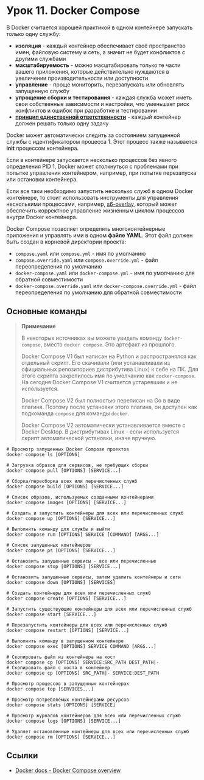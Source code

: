 # Урок 11. Docker Compose

В Docker считается хорошей практикой в одном контейнере запускать только одну службу:

* **изоляция** - каждый контейнер обеспечивает своё пространство имен, файловую систему и сеть,
  а значит не будет конфликтов с другими службами
* **масштабируемость** - можно масштабировать только те части вашего приложения,
  которые действительно нуждаются в увеличении производительности или доступности
* **управление** - проще мониторить, перезапускать или обновлять запущенную службу
* **упрощение сборки и тестирования** - каждая служба может иметь свои собственные зависимости и настройки,
  что уменьшает риск конфликтов и ошибок при разработке и тестировании
* **[принцип единственной ответственности](https://ru.wikipedia.org/wiki/Принцип_единственной_ответственности)** -
  каждый контейнер должен решать только одну задачу

Docker может автоматически следить за состоянием запущенной службы с идентификатором процесса 1.
Этот процесс также называется **init** процессом контейнера.

Если в контейнере запускается несколько процессов без явного определения PID 1,
Docker может столкнуться с проблемами при попытке управления контейнером,
например, при попытке перезапуска или остановки контейнера.

Если все таки необходимо запустить несколько служб в одном Docker контейнере, 
то стоит использовать инструменты для управления несколькими процессами,
например, [s6-overlay](https://github.com/just-containers/s6-overlay),
который может обеспечить корректное управление жизненным циклом процессов внутри Docker контейнера.

Docker Compose позволяет определять многоконтейнерные приложения и управлять ими в одном **файле YAML**.
Этот файл должен быть создан в корневой директории проекта:

* `compose.yaml` или `compose.yml` - имя по умолчанию
* `compose.override.yaml` или `compose.override.yml` - файл переопределения по умолчанию
* `docker-compose.yaml` или `docker-compose.yml` - имя по умолчанию для обратной совместимости 
* `docker-compose.override.yaml` или `docker-compose.override.yml` - файл переопределения по умолчанию для обратной совместимости

## Основные команды

> **Примечание**
>
> В некоторых источниках вы можете увидеть команду `docker-compose`, вместо `docker compose`. Это артефакт из прошлого.
> 
> Docker Compose V1 был написан на Python и распространялся как отдельный скрипт.
> Его скачивали (или устанавливали из официальных репозиториев дистрибутива Linux) к себе на ПК.
> Для этого скрипта закрепилось имя по умолчанию как `docker-compose`.
> На сегодня Docker Compose V1 считается устаревшим и не используется.
> 
> Docker Compose V2 был полностью переписан на Go в виде плагина.
> Поэтому после установки этого плагина, он доступен как подкоманда `compose` для команды `docker`.
> 
> Docker Compose V2 автоматически устанавливается вместе с Docker Desktop.
> В дистрибутивах Linux - если используется скрипт автоматической установки, иначе вручную.

```shell
# Просмотр запущенных Docker Compose проектов
docker compose ls [OPTIONS]

# Загрузка образов для сервисов, не требующих сборки
docker compose pull [OPTIONS] [SERVICE...]

# Сборка/пересборка всех или перечисленных служб
docker compose build [OPTIONS] [SERVICE...]

# Список образов, используемых созданными контейнерами
docker compose images [OPTIONS] [SERVICE...]

# Создать и запустить контейнеры для всех или перечисленных служб
docker compose up [OPTIONS] [SERVICE...]

# Выполнить команду для службы и выйти
docker compose run [OPTIONS] SERVICE [COMMAND] [ARGS...]

# Список запущенных контейнеров
docker compose ps [OPTIONS] [SERVICE...]

# Остановить запущенные сервисы - все или перечисленные
docker compose stop [OPTIONS] [SERVICE...]

# Остановить запущенные сервисы, затем удалить контейнеры и сети
docker compose down [OPTIONS] [SERVICES]

# Создать контейнеры для всех или перечисленных служб
docker compose create [OPTIONS] [SERVICE...]

# Запустить существующие контейнеры для всех или перечисленных служб
docker compose start [SERVICE...]

# Перезапустить контейнеры для всех или перечисленных служб
docker compose restart [OPTIONS] [SERVICE...]

# Выполнить команду в запущенном контейнере
docker compose exec [OPTIONS] SERVICE COMMAND [ARGS...]

# Скопировать файл из контейнера на хост
docker compose cp [OPTIONS] SERVICE:SRC_PATH DEST_PATH|-
# Скопировать файл с хоста в контейнер
docker compose cp [OPTIONS] SRC_PATH|- SERVICE:DEST_PATH

# Просмотр процессов в запущенных контейнерах
docker compose top [SERVICES...]

# Просмотр потребляемых контейнерами ресурсов
docker compose stats [OPTIONS] [SERVICE]

# Просмотр журналов контейнеров для всех или перечисленных служб
docker compose logs [OPTIONS] [SERVICE...]

# Удаляет остановленные контейнеры для всех или перечисленных служб
docker compose rm [OPTIONS] [SERVICE...]
```

## Ссылки

* [Docker docs - Docker Compose overview](https://docs.docker.com/compose/)
